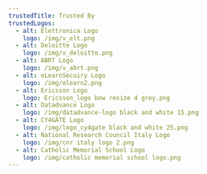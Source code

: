 ```yaml
---
trustedTitle: Trusted By
trustedLogos:
  - alt: Elettronica Logo
    logo: /img/v_elt.png
  - alt: Deloitte Logo
    logo: /img/v_deloitte.png
  - alt: ABRT Logo
    logo: /img/v_abrt.png
  - alt: eLearnSecuiry Logo
    logo: /img/elearn2.png
  - alt: Ericsson Logo
    logo: Ericsson_logo bnw resize 4 grey.png  
  - alt: Datadvance Logo
    logo: /img/datadvance-logo black and white 15.png
  - alt: CY4GATE Logo
    logo: /img/logo_cy4gate black and white 25.png
  - alt: National Research Council Italy Logo
    logo: /img/cnr italy logo 2.png
  - alt: Catholic Memorial School Logo
    logo: /img/catholic memorial school logo.png
---
```


